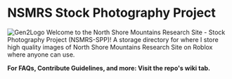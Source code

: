 # NSMRS Stock Photography Project
![Gen2Logo](https://raw.githubusercontent.com/kirbix12/NSMRS-Stock-Photography/main/Readme%20Files/maybe%20ig.png)
Welcome to the North Shore Mountains Research Site - Stock Photography Project (NSMRS-SPP)!
A storage directory for where I store high quality images of North Shore Mountains Research Site on Roblox where anyone can use.

**For FAQs, Contribute Guidelines, and more: Visit the repo's wiki tab.**